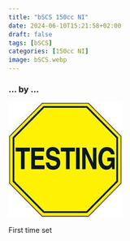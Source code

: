 ```yaml
---
title: "bSCS 150cc NI"
date: 2024-06-10T15:21:58+02:00
draft: false
tags: [bSCS]
categories: [150cc NI]
image: bSCS.webp
---
```

### ... by ...
![Nothing there](testing.jpg)

First time set
